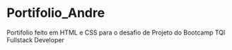 # Portifolio_Andre
Portifolio feito em HTML e CSS para o desafio de Projeto do Bootcamp TQI Fullstack Developer
